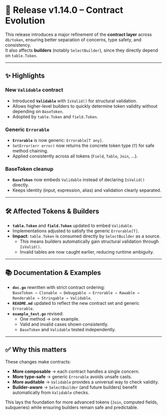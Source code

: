# 🚀 Release v1.14.0 – Contract Evolution

This release introduces a major refinement of the **contract layer** across `db/token`, ensuring better separation of concerns, type safety, and consistency.  
It also affects **builders** (notably `SelectBuilder`), since they directly depend on `table.Token`.

---

## ✨ Highlights

### New `Validable` contract
- Introduced **`Validable`** with `IsValid()` for structural validation.  
- Allows higher-level builders to quickly determine token validity without depending on `BaseToken`.  
- Adopted by `table.Token` and `field.Token`.  

### Generic `Errorable`
- **`Errorable`** is now generic: `Errorable[T any]`.  
- `SetError(err error)` now returns the concrete token type (`T`) for safe method chaining.  
- Applied consistently across all tokens (`Field`, `Table`, `Join`, …).  

### BaseToken cleanup
- **`BaseToken`** now embeds `Validable` instead of declaring `IsValid()` directly.  
- Keeps identity (input, expression, alias) and validation clearly separated.  

---

## 🛠️ Affected Tokens & Builders
- **`table.Token`** and **`field.Token`** updated to embed `Validable`.  
- Implementations adjusted to satisfy the generic `Errorable[T]`.  
- **Impact**: `table.Token` is consumed directly by `SelectBuilder` as a source.  
  - This means builders automatically gain structural validation through `IsValid()`.  
  - Invalid tables are now caught earlier, reducing runtime ambiguity.  

---

## 📚 Documentation & Examples
- **`doc.go`** rewritten with strict contract ordering:  
  `BaseToken → Clonable → Debuggable → Errorable → Rawable → Renderable → Stringable → Validable`.  
- **`README.md`** updated to reflect the new contract set and generic `Errorable`.  
- **`example_test.go`** revised:  
  - One method → one example.  
  - Valid and invalid cases shown consistently.  
  - `BaseToken` and `Validable` tested independently.  

---

## ✅ Why this matters
These changes make contracts:
- **More composable** → each contract handles a single concern.  
- **More type-safe** → generic `Errorable` avoids unsafe casts.  
- **More auditable** → `Validable` provides a universal way to check validity.  
- **Builder-aware** → `SelectBuilder` (and future builders) benefit automatically from `Validable` checks.  

This lays the foundation for more advanced tokens (`Join`, computed fields, subqueries) while ensuring builders remain safe and predictable.
